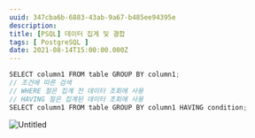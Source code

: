 ```yaml
---
uuid: 347cba6b-6883-43ab-9a67-b485ee94395e
description: 
title: [PSQL] 데이터 집계 및 결합
tags: [ PostgreSQL ]
date: 2021-08-14T15:00:00.000Z
---
```









```jsx
SELECT column1 FROM table GROUP BY column1;
// 조건에 따른 검색
// WHERE 절은 집계 전 데이터 조회에 사용
// HAVING 절은 집계된 데이터 조회에 사용
SELECT column1 FROM table GROUP BY column1 HAVING condition;
```

![Untitled](https://vault-r2.dorage.io/347cba6b-6883-43ab-9a67-b485ee94395e/untitled.png)